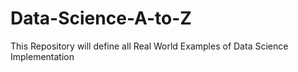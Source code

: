 # Data-Science-A-to-Z
This Repository will define all Real World Examples of Data Science Implementation
